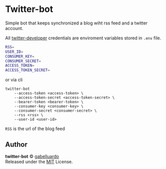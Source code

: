 # Twitter-bot

Simple bot that keeps synchronized a blog wiht rss feed and a twitter account.

All [twitter-developer](https://developer.twitter.com) credentials are enviroment variables stored in `.env` file.  

``` sh
RSS=
USER_ID=
CONSUMER_KEY=
CONSUMER_SECRET=
ACCESS_TOKEN=
ACCESS_TOKEN_SECRET=
```

or via cli 

``` 
twitter-bot 
    --access-token <access-token> \
    --access-token-secret <access-token-secret> \
    --bearer-token <bearer-token> \
    --consumer-key <consumer-key> \
    --consumer-secret <consumer-secret> \
    --rss <rss> \
    --user-id <user-id>
```

`RSS` is the url of the blog feed

## Author

**twitter-bot** © [gabelluardo](https://github.com/gabelluardo)  
Released under the [MIT](https://github.com/gabelluardo/twitter-bot/blob/master/LICENSE) License.
